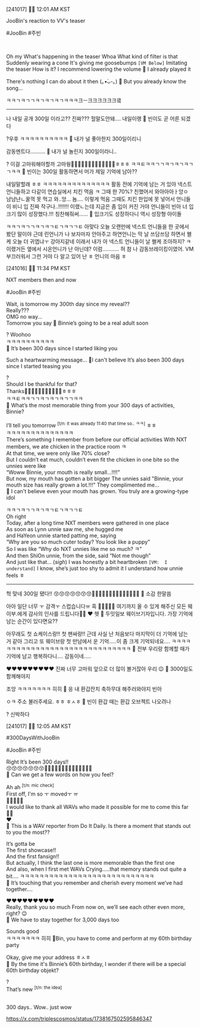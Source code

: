 [241017] 🐣💭 12:01 AM KST

JooBin's reaction to VV's teaser

#JooBin #주빈

<br>

Oh my
What's happening in the teaser
Whoa
What kind of filter is that
Suddenly wearing a cone
It's giving me goosebumps
`[VM Below]`
Imitating the teaser
How is it?
I recommend lowering the volume
🫧 I already played it

There's nothing I can do about it then (｡•̀ᴗ-｡)
🫧 But you already know the song...

ㅋㅋㄱㅋㄱㄱㅋㄱㅋㄱㅋㄱㅋㅋㅋ크ㅡ크크크크크크킄


______

나 내일 공개 300일 이라고??
진짜???
헐말도안돼….
내일이랭
🫧 빈이도 곧 어른 되겠다

?우후
ㅋㅋㅋㅋㅋㅋㅋㅋㅋㅋ
🫧 내가 널 좋아한지 300일이리니

감동멘트다……….
🫧 내가 널 놀린지 300일이라니..

?
이걸 고마워해야할까
고마웡🫶🏻🫶🏻🫶🏻🫶🏻🫶🏻🫶🏻🫘ㅎㅎㅎ
ㅋㅋㅌㅋㅋㄱㄱㅋㄱㅋㄱㅋㄱㄱㅋㅋ
🫧 빈이는 300일 활동하면서 머가 제일 기억에 남아??

내일말할래
ㅎㅎ
ㅋㅋㅋㅋㅋㅋㅋㅋㅋㅋㅋㅋㅋㅋ
활동 전에 기억에 남는 거 있아
넥스트 언니들하고
다같이
연습실에서 치킨 먹음
ㅋ
그때 한 70%? 친했어서
와아아아ㅏ앙ㅇ 냠냠냔ㄴ꿀꺽
못 먹고
와..앙… 뇸….
이렇게 먹음
그때도 치킨 한입에 못 넣어서
언니들이
비니 입 진짜 작구나..!!!!!!!
이랬ㄴ는데
지금은 좀 입이 커진 거야
언니들이 빈아 너 입크기 많이 성장했다.!!!
칭찬해줘써……
🫧 입크기도 성장하다니 역시 성장형 아이돌

ㅋㅋㄱㅋㄱㄱㅋㄱㅋㄱㅌㄱㅋㄱㄱㅌ
아맞다
오늘 오랜만에
넥스트 언니들을 한 곳에서 봤단 말이야
근데 린언니가 나 보자마자 안아주고
하연언니는 막 날 쓰담쓰담 하면서
왤케 오늘 더 귀엽냐ㅜ 강아지같네
이래서
내가
아 넥스트 언니들이 날 왤케 조아하지? ㅋ
이랬거든
옆에서 시온언니가
난 아닌데?
이럼………..
허
참
나
감동브레이킹이였어.
VM
부끄러워서 그런 거야 다 알고 있어 난 ㅎ
언니의 마음 ㅎ


[241016] 🐣💭 11:34 PM KST

NXT members then and now

#JooBin #주빈


Wait, is tomorrow my 300th day since my reveal??  
Really???  
OMG no way...  
Tomorrow you say
🫧 Binnie’s going to be a real adult soon

? Woohoo  
ㅋㅋㅋㅋㅋㅋㅋㅋㅋㅋ  
🫧 It’s been 300 days since I started liking you

Such a heartwarming message…
🫧I can't believe It’s also been 300 days since I started teasing you

?  
Should I be thankful for that?  
Thanks🫶🏻🫶🏻🫶🏻🫶🏻🫶🏻🫘ㅎㅎㅎ  
ㅋㅋㅌㅋㅋㄱㄱㅋㄱㅋㄱㅋㄱㄱㅋㅋ  
🫧 What’s the most memorable thing from your 300 days of activities, Binnie?

I’ll tell you tomorrow <sup>[t/n: it was already 11:40 that time so.. ㅋㅋ]</sup>
ㅎㅎ  
ㅋㅋㅋㅋㅋㅋㅋㅋㅋㅋㅋㅋㅋㅋ  
There’s something I remember from before our official activities
With NXT members, we ate chicken in the practice room
ㅋ  
At that time, we were only like 70% close?  
But I couldn’t eat much, couldn’t even fit the chicken in one bite
so the unnies were like  
“Woww Binnie, your mouth is really small...!!!!”  
But now, my mouth has gotten a bit bigger 
The unnies said "Binnie, your mouth size has really grown a lot.!!!"
They complimented me...  
🫧 I can't believe even your mouth has grown. You truly are a growing-type idol

ㅋㅋㄱㅋㄱㄱㅋㄱㅋㄱㅌㄱㅋㄱㄱㅌ  
Oh right  
Today, after a long time
NXT members were gathered in one place  
As soon as Lynn unnie saw me, she hugged me  
and HaYeon unnie started patting me, saying  
“Why are you so much cuter today? You look like a puppy”  
So I was like “Why do NXT unnies like me so much? ㅋ”  
And then ShiOn unnie, from the side, said “Not me though”  
And just like that...
(*sigh*)
I was honestly a bit heartbroken
`[VM:  I understand]`
I know, she’s just too shy to admit it
I understand how unnie feels ㅎ
___

헉
맞네
300일 됐다!!
😚😚😚😚😚😚😚🎉🎉🎉🎉🎉🎉🎉🎉🎉🎉🎉🎉🎉🎉
🫧 소감 한말씀

아아
일단 너무 ㅜ 감격ㅜ 스럽습니다ㅠ
흑
🤍🤍🤍🤍🤍
여기까지 올 수 있게 해주신 모든 웨이부.에게 감사의 인사를 드립니다🫶🏻
❤️
헷
🫧 두잇일보 웨이브기자입니다. 가장 기억에 남는 순간이 있다면요??

아무래도
첫 쇼케이스랑!!
첫 팬싸랑!!
근데 사실 난
처음보다 마지막이 더 기억에 남는 거 같아
그리고 또
웨이브랑 첫 만남에서
운 기억…..이 좀 크게 기억되네요….
ㅋㅋㅋㅋㅋㅋㅋㅋㅋㅋㅋㅋㅋㅋㅋㅋㅋㅋㅋㅋㅋㅋㅋㅋㅋㅋㅋㅋㅋㅋ
🫧 전부 우리랑 함께할 때가 기억에 남고 행복하다니…. 감동이네…..

❤️❤️❤️❤️❤️❤️❤️❤️❤️
진짜 너무 고마워
앞으로
더 많이 볼거잖아 우리
😉
🫧 3000일도 함께해야지

조앙
ㅋㅋㅋㅋㅋㅋㅋ 히히
🫧 응 내 환갑잔치 축하무대 해주러와야지 빈아

ㅇㅋ 주소 불러주세요.
ㅎㅎ
ㅎㅅㅎ
🫧 빈이 환갑 때는 환갑 오브젝트 나오려나

?
신박하다


[241017] 🐣💭 12:05 AM KST

#300DaysWithJooBin

#JooBin #주빈


Right 
It’s been 300 days!!  
😚😚😚😚😚😚😚🎉🎉🎉🎉🎉🎉🎉🎉🎉🎉🎉🎉🎉🎉  
🫧 Can we get a few words on how you feel?

Ah ah <sup>[t/n: mic check]</sup>  
First off, I'm so ㅜ movedㅜ ㅠ  
🤍🤍🤍🤍🤍  
I would like to thank all WAVs who made it possible for me to come this far🫶🏻  
❤️    
🫧 This is a WAV reporter from Do It Daily. Is there a moment that stands out to you the most??

It’s gotta be  
The first showcase!!  
And the first fansign!!  
But actually, I think the last one is more memorable than the first one   
And also,  when I first met WAVs
Crying.....that memory stands out quite a bit….
ㅋㅋㅋㅋㅋㅋㅋㅋㅋㅋㅋㅋㅋㅋㅋㅋㅋㅋㅋㅋㅋㅋㅋㅋㅋㅋㅋㅋ  
🫧 It’s touching that you remember and cherish every moment we’ve had together….

❤️❤️❤️❤️❤️❤️❤️❤️❤️  
Really, thank you so much
From now on, we’ll see each other even more, right? 
😉  
🫧 We have to stay together for 3,000 days too

Sounds good  
ㅋㅋㅋㅋㅋㅋㅋ 히히
🫧Bin, you have to come and perform at my 60th birthday party 

Okay, give me your address 
 ㅎㅅㅎ  
🫧 By the time it's Binnie’s 60th birthday, I wonder if there will be a special 60th birthday objekt?

?  
That’s new <sup>[t/n: the idea]</sup>




<br>
300 days.. Wow.. just wow 


https://x.com/triplescosmos/status/1738167502595846347